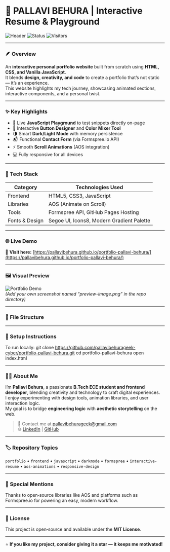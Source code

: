# 🌸 PALLAVI BEHURA | Interactive Resume & Playground  

![Header](https://img.shields.io/badge/Portfolio-HTML%2C%20CSS%2C%20JS-20c997?style=for-the-badge&logo=githubpages)
![Status](https://img.shields.io/badge/Status-Live-brightgreen?style=for-the-badge)
![Visitors](https://visitor-badge.laobi.icu/badge?page_id=pallavibehurageek-cyber.portfolio-pallavi-behura)

---

### 🪶 Overview  
An **interactive personal portfolio website** built from scratch using **HTML, CSS, and Vanilla JavaScript**.  
It blends **design, creativity, and code** to create a portfolio that’s not static — it’s an experience.  
This website highlights my tech journey, showcasing animated sections, interactive components, and a personal twist.

---

### ✨ Key Highlights  
- 🎯 Live **JavaScript Playground** to test snippets directly on-page  
- 🎨 Interactive **Button Designer** and **Color Mixer Tool**  
- 🌗 Smart **Dark/Light Mode** with memory persistence  
- 📬 Functional **Contact Form** (via Formspree.io API)  
- ⚡ Smooth **Scroll Animations** (AOS integration)  
- 💻 Fully responsive for all devices  

---

### 🧠 Tech Stack  
| Category | Technologies Used |
|-----------|------------------|
| Frontend | HTML5, CSS3, JavaScript |
| Libraries | AOS (Animate on Scroll) |
| Tools | Formspree API, GitHub Pages Hosting |
| Fonts & Design | Segoe UI, Icons8, Modern Gradient Palette |

---

### 🌐 Live Demo  
🔗 **Visit here:** [https://pallavibehura.github.io/portfolio-pallavi-behura/](https://pallavibehura.github.io/portfolio-pallavi-behura/)

---

### 🖼️ Visual Preview  
![Portfolio Demo](preview-image.png)  
*(Add your own screenshot named “preview-image.png” in the repo directory)*

---

### 📂 File Structure

---

### 🧩 Setup Instructions  
To run locally:
git clone https://github.com/pallavibehurageek-cyber/portfolio-pallavi-behura.git
cd portfolio-pallavi-behura
open index.html

---

### 🧑‍💻 About Me  
I’m **Pallavi Behura**, a passionate **B.Tech ECE student and frontend developer**, blending creativity and technology to craft digital experiences.  
I enjoy experimenting with design tools, animation libraries, and user interaction logic.  
My goal is to bridge **engineering logic** with **aesthetic storytelling** on the web.

> 💌 Contact me at [pallavibehurageek@gmail.com](mailto:pallavibehurageek@gmail.com)  
> 🌐 [LinkedIn](https://www.linkedin.com/in/pallavi-behura-547329214/) | [GitHub](https://github.com/pallavibehurageek-cyber)

---

### 🏷️ Repository Topics  
`portfolio` • `frontend` • `javascript` • `darkmode` • `formspree` • `interactive-resume` • `aos-animations` • `responsive-design`

---

### 💫 Special Mentions  
Thanks to open‑source libraries like AOS and platforms such as Formspree.io for powering an easy, modern workflow.

---

### 📜 License  
This project is open‑source and available under the **MIT License**.

---

⭐ **If you like my project, consider giving it a star — it keeps me motivated!**
